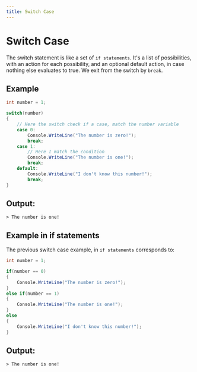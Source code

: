 ```yaml
---
title: Switch Case
---
```


# Switch Case

The switch statement is like a set of `if statements`.
It's a list of possibilities, with an action for each possibility, and an optional default action, in case nothing else evaluates to true.
We exit from the switch by `break`.

## Example
```csharp
int number = 1;

switch(number)
{
    // Here the switch check if a case, match the number variable
    case 0:
        Console.WriteLine("The number is zero!");
        break;
    case 1:
        // Here I match the condition
        Console.WriteLine("The number is one!");
        break;
    default:
        Console.WriteLine("I don't know this number!");
        break;
}
```

## Output:
```text
> The number is one!
```

## Example in if statements
The previous switch case example, in `if statements` corresponds to:
```csharp
int number = 1;

if(number == 0)
{
    Console.WriteLine("The number is zero!");
}
else if(number == 1)
{
    Console.WriteLine("The number is one!");
}
else
{
    Console.WriteLine("I don't know this number!");
}

```

## Output:
```text
> The number is one!
```
